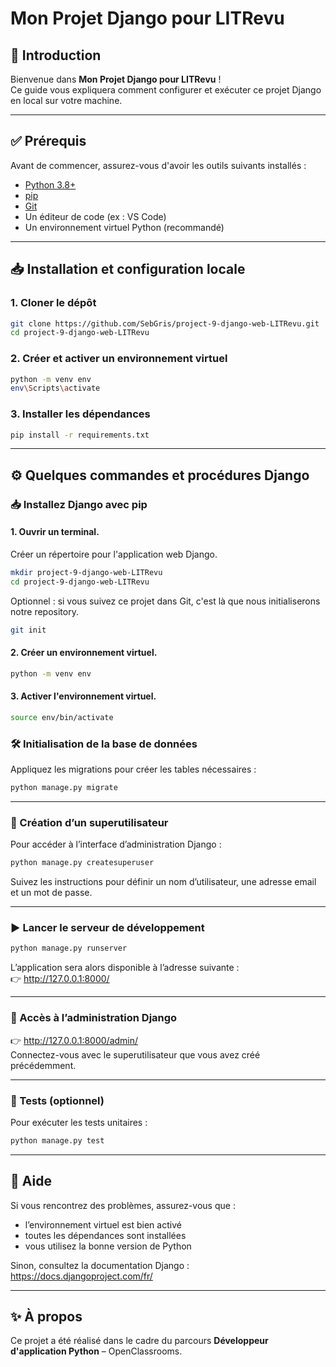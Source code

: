 
# Mon Projet Django pour LITRevu

## 🚀 Introduction

Bienvenue dans **Mon Projet Django pour LITRevu** !  
Ce guide vous expliquera comment configurer et exécuter ce projet Django en local sur votre machine.

---

## ✅ Prérequis

Avant de commencer, assurez-vous d'avoir les outils suivants installés :

- [Python 3.8+](https://www.python.org/downloads/)
- [pip](https://pip.pypa.io/en/stable/installation/)
- [Git](https://git-scm.com/)
- Un éditeur de code (ex : VS Code)
- Un environnement virtuel Python (recommandé)

---

## 📥 Installation et configuration locale

### 1. Cloner le dépôt

```bash
git clone https://github.com/SebGris/project-9-django-web-LITRevu.git
cd project-9-django-web-LITRevu
```

### 2. Créer et activer un environnement virtuel

```bash
python -m venv env
env\Scripts\activate
```

### 3. Installer les dépendances

```bash
pip install -r requirements.txt
```

---

## ⚙️ Quelques commandes et procédures Django

### 📥 Installez Django avec pip

#### 1. Ouvrir un terminal.

Créer un répertoire pour l'application web Django.

```bash
mkdir project-9-django-web-LITRevu
cd project-9-django-web-LITRevu
```
Optionnel : si vous suivez ce projet dans Git, c'est là que nous initialiserons notre repository.

```bash
git init
```

#### 2. Créer un environnement virtuel.

```bash
python -m venv env
```

#### 3. Activer l'environnement virtuel.

```bash
source env/bin/activate
```

### 🛠️ Initialisation de la base de données

Appliquez les migrations pour créer les tables nécessaires :

```bash
python manage.py migrate
```

---

### 👤 Création d’un superutilisateur

Pour accéder à l’interface d’administration Django :

```bash
python manage.py createsuperuser
```

Suivez les instructions pour définir un nom d’utilisateur, une adresse email et un mot de passe.

---

### ▶️ Lancer le serveur de développement

```bash
python manage.py runserver
```

L’application sera alors disponible à l’adresse suivante :  
👉 http://127.0.0.1:8000/

---

### 🔑 Accès à l’administration Django

👉 http://127.0.0.1:8000/admin/  
Connectez-vous avec le superutilisateur que vous avez créé précédemment.

---

### 🧪 Tests (optionnel)

Pour exécuter les tests unitaires :

```bash
python manage.py test
```

---

## 📄 Aide

Si vous rencontrez des problèmes, assurez-vous que :
- l’environnement virtuel est bien activé
- toutes les dépendances sont installées
- vous utilisez la bonne version de Python

Sinon, consultez la documentation Django : https://docs.djangoproject.com/fr/

---

## ✨ À propos

Ce projet a été réalisé dans le cadre du parcours **Développeur d'application Python** – OpenClassrooms.
